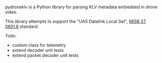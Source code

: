 pydroneklv is a Python library for parsing KLV metadata embedded in drone video.

This library attempts to support the "UAS Datalink Local Set", [MISB ST 0601.8](https://upload.wikimedia.org/wikipedia/commons/1/19/MISB_Standard_0601.pdf) standard.

Todo:
- custom class for telemetry
- extend decoder unit tests
- extend packet decoder unit tests
